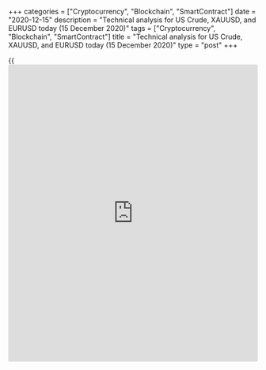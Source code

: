+++
categories = ["Cryptocurrency", "Blockchain", "SmartContract"]
date = "2020-12-15"
description = "Technical analysis for US Crude, XAUUSD, and EURUSD today (15 December 2020)"
tags = ["Cryptocurrency", "Blockchain", "SmartContract"]
title = "Technical analysis for US Crude, XAUUSD, and EURUSD today (15 December 2020)"
type = "post"
+++

{{<iframe id="large-banner" src="https://www.bounty.group/#slide=14.0" width="100%" height="600" scrolling="no" style="border: 0px solid rgb(216, 221, 230); border-radius: 3px;">}}

2020-12-15

2020-12-15

Short-term forecast for oil, gold, and EURUSD for 15.12.2020Alex
Rodionov

I welcome my fellow traders! I have made a price forecast for US Crude,
XAUUSD, and EURUSD using a combination of margin zones methodology and
technical analysis. Based on the market analysis, I suggest entry
signals for day traders.

Gold is rising from the key support of the short-term uptrend

The article covers the following subjects:

## Oil price forecast for today: USCrude analysis

The medium-term oil uptrend continues. The trend target is Target Zone 3
[49.62 - 49.11]. Enter purchases on the correction at the trendline,
marked with pink in the chart.

The short-term oil trend is up. Yesterday, traders were testing
Additional Zone [46.65 – 46.53], where I recommended to buy oil and move
the purchases to the breakeven after the test of Gold Zone [47.64 –
47.41].

After Gold Zone test, the price was corrected down and broke through the
local low. Besides, yesterday, the price tested the broken-out
trendline, which was a resistance level and is now the strong support
for the price. The trendline is marked with green in the chart.

The price rolled up from the support back to Additional Zone [46.65 -
46.53], there is now forming an accumulation zone. As the oil uptrend
continues, I recommend entering purchases according to the pattern. The
upside target will be the high of last week.

### [USCrude ][1]trading ideas for today:

Buy according to the pattern in Additional Zone [46.65 - 46.53].
TakeProfit: 47.82, Target Zone 2 [50.26 - 49.78]. StopLoss: according to
the pattern rules

* * *

## Gold price forecast for today: XAUUSD analysis

Gold is trading in the medium-term downtrend. The price is under the
resistance zone [1850 – 1890]. We continue expecting the pattern to
enter gold middle-term sell trades. The target will be Target Zone
[1775.2 — 1765.2].

The local short-term trend is up. The upside target is to reach Target
Zone [1890.8 – 1879.3].

Last week and yesterday, on December 14, traders were testing the trend
key support [1825.2 - 1820.2]. Bears didn’t break out the zone.

The price is now rolling up from the support zone getting close to the
resistance Additional Zone [1845.9 - 1843.4]. If bulls consolidate the
price above the resistance, there will be a buy pattern. In this case, I
will recommend entering a long trade according to the pattern.

Alternative scenario. The price doesn’t break out Additional Zone, goes
down, and breaks out Intermediary Zone. In this case, the short-term
trend will turn down, and we shall sell gold down to the lower Target
Zone [1775.2 — 1765.2].

### [XAUUSD][2] trading ideas for today:

Buy according to the pattern in Intermediary Zone [1825.2 - 1820.2].
TakeProfit: Target Zone [1890.8 - 1879.3]. StopLoss: according to the
pattern rules

* * *

## Euro/Dollar forecast for today: EURUSD analysis

The euro hit the high of early December yesterday. The medium-term
EURUSD trend is up.

The trendline, which is a support level, was rearranged. For today, I
recommend looking for a Price Action pattern to buy at the trendline. Or
you can expect the trendline breakout and sell the euro in the
correction.

In the short-term timeframe, the EURUSD is trading in the short-term
uptrend. The target is Target Zone 2 [1.2232 - 1.2209]. The price has
now stopped in the local resistance zone [1.2160 – 1.2151].

To enter a long trade, we need a Price Action buy pattern at the
trendline. The pattern isn’t yet there, so the price could break out the
support level and go down to Intermediary Zone [1.2085 — 1.2076] in the
correction.

### [EURUSD][3] trading ideas for today:

  1. Buy at the trendline according to the pattern. TakeProfit: Target Zone 2 [1.2232 - 1.2209]. StopLoss: according to the pattern rules.
  2. If the price breaks out the trendline downside, sell. TakeProfit: Intermediary Zone [1.2085 - 1.2076]. StopLoss: above the local high.

* * *

P.S. Did you like my article? Share it in social networks: it will be
the best “thank you" :)

Ask me questions and comment below. I’ll be glad to answer your
questions and give necessary explanations.

 **Useful links:**

  * I recommend trying to trade with a reliable broker [here][4]. The system allows you to trade by yourself or copy successful traders from all across the globe.
  * Use my promo-code BLOG for getting deposit bonus 50% on LiteForex platform. Just enter this code in the appropriate field while [depositing][5] your trading account.
  * Telegram chat for traders: <t.me/liteforexengchat>. We are sharing the signals and trading experience
  * Telegram channel with high-quality analytics, Forex reviews, training articles, and other useful things for traders <t.me/liteforex>

## Price chart of XAUUSD in real time mode

The content of this article reflects the author’s opinion and does not
necessarily reflect the official position of LiteForex. The material
published on this page is provided for informational purposes only and
should not be considered as the provision of investment advice for the
purposes of Directive 2004/39/EC.

Rate this article:

{{value}}

( {{count}} {{title}} )

   1. my.liteforex.com/trading?type=oil
   2. my.liteforex.com/trading/chart?symbol=XAUUSD
   3. my.liteforex.com/trading/chart?symbol=EURUSD
   4. my.liteforex.com/?category=analysts-opinions&slug=short-term-forecast-for-oil-gold-and-eurusd-for-15122020&openPopup=%2Fregistration%2Fpopup&utm_source=blog&utm_medium=article&utm_campaign=bonus
   5. my.liteforex.com/deposit/?category=analysts-opinions&slug=short-term-forecast-for-oil-gold-and-eurusd-for-15122020&promo_code=BLOG&utm_source=blog&utm_medium=article&utm_campaign=bonus